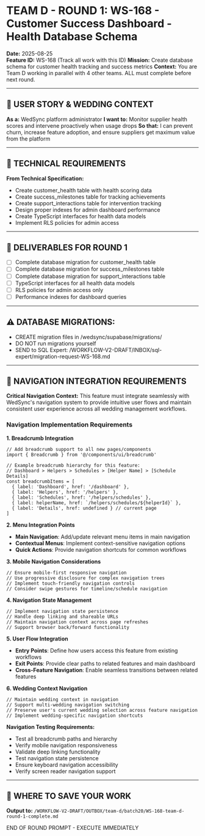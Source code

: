 # TEAM D - ROUND 1: WS-168 - Customer Success Dashboard - Health Database Schema

**Date:** 2025-08-25  
**Feature ID:** WS-168 (Track all work with this ID)
**Mission:** Create database schema for customer health tracking and success metrics
**Context:** You are Team D working in parallel with 4 other teams. ALL must complete before next round.

---

## 🎯 USER STORY & WEDDING CONTEXT

**As a:** WedSync platform administrator
**I want to:** Monitor supplier health scores and intervene proactively when usage drops
**So that:** I can prevent churn, increase feature adoption, and ensure suppliers get maximum value from the platform

---

## 🎯 TECHNICAL REQUIREMENTS

**From Technical Specification:**
- Create customer_health table with health scoring data
- Create success_milestones table for tracking achievements
- Create support_interactions table for intervention tracking
- Design proper indexes for admin dashboard performance
- Create TypeScript interfaces for health data models
- Implement RLS policies for admin access

---

## 🚀 DELIVERABLES FOR ROUND 1

- [ ] Complete database migration for customer_health table
- [ ] Complete database migration for success_milestones table
- [ ] Complete database migration for support_interactions table
- [ ] TypeScript interfaces for all health data models
- [ ] RLS policies for admin access only
- [ ] Performance indexes for dashboard queries

---

## ⚠️ DATABASE MIGRATIONS:
- CREATE migration files in /wedsync/supabase/migrations/
- DO NOT run migrations yourself
- SEND to SQL Expert: /WORKFLOW-V2-DRAFT/INBOX/sql-expert/migration-request-WS-168.md

---

## 🧭 NAVIGATION INTEGRATION REQUIREMENTS

**Critical Navigation Context:**
This feature must integrate seamlessly with WedSync's navigation system to provide intuitive user flows and maintain consistent user experience across all wedding management workflows.

### Navigation Implementation Requirements

**1. Breadcrumb Integration**
```tsx
// Add breadcrumb support to all new pages/components
import { Breadcrumb } from '@/components/ui/breadcrumb'

// Example breadcrumb hierarchy for this feature:
// Dashboard > Helpers > Schedules > [Helper Name] > [Schedule Details]
const breadcrumbItems = [
  { label: 'Dashboard', href: '/dashboard' },
  { label: 'Helpers', href: '/helpers' },
  { label: 'Schedules', href: '/helpers/schedules' },
  { label: helperName, href: `/helpers/schedules/${helperId}` },
  { label: 'Details', href: undefined } // current page
]
```

**2. Menu Integration Points**
- **Main Navigation**: Add/update relevant menu items in main navigation
- **Contextual Menus**: Implement context-sensitive navigation options
- **Quick Actions**: Provide navigation shortcuts for common workflows

**3. Mobile Navigation Considerations**
```tsx
// Ensure mobile-first responsive navigation
// Use progressive disclosure for complex navigation trees
// Implement touch-friendly navigation controls
// Consider swipe gestures for timeline/schedule navigation
```

**4. Navigation State Management**
```tsx
// Implement navigation state persistence
// Handle deep linking and shareable URLs
// Maintain navigation context across page refreshes
// Support browser back/forward functionality
```

**5. User Flow Integration**
- **Entry Points**: Define how users access this feature from existing workflows
- **Exit Points**: Provide clear paths to related features and main dashboard
- **Cross-Feature Navigation**: Enable seamless transitions between related features

**6. Wedding Context Navigation**
```tsx
// Maintain wedding context in navigation
// Support multi-wedding navigation switching
// Preserve user's current wedding selection across feature navigation
// Implement wedding-specific navigation shortcuts
```

**Navigation Testing Requirements:**
- Test all breadcrumb paths and hierarchy
- Verify mobile navigation responsiveness
- Validate deep linking functionality
- Test navigation state persistence
- Ensure keyboard navigation accessibility
- Verify screen reader navigation support

---

## 💾 WHERE TO SAVE YOUR WORK

**Output to:** `/WORKFLOW-V2-DRAFT/OUTBOX/team-d/batch20/WS-168-team-d-round-1-complete.md`

END OF ROUND PROMPT - EXECUTE IMMEDIATELY